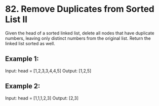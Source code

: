 # 82. Remove Duplicates from Sorted List II

Given the head of a sorted linked list, delete all nodes that have duplicate numbers, leaving only distinct numbers from the original list. Return the linked list sorted as well.

## Example 1:

Input: head = [1,2,3,3,4,4,5]
Output: [1,2,5]

## Example 2:

Input: head = [1,1,1,2,3]
Output: [2,3]
